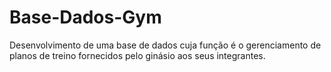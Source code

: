 # Base-Dados-Gym
Desenvolvimento de uma base de dados cuja função é o  gerenciamento de planos de treino fornecidos pelo ginásio aos  seus integrantes. 
